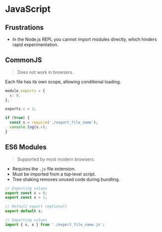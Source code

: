 # JavaScript

## Frustrations

- In the Node.js REPL you cannot import modules directly, which hinders rapid experimentation.

## CommonJS

> Does not work in browsers.

Each file has its own scope, allowing conditional loading.

```js
module.exports = {
  s: 0,
};

exports.x = 1;

if (true) {
  const s = require('./export_file_name');
  console.log(s.x);
}
```

## ES6 Modules

> Supported by most modern browsers.

- Requires the `.js` file extension.  
- Must be imported from a top‑level script.  
- Tree shaking removes unused code during bundling.

```js
// Exporting values
export const s = 0;
export const x = 1;

// Default export (optional)
export default s;

// Importing values
import { s, x } from './export_file_name.js';
```
